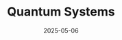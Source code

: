 ---  
layout: startup_page  
title: "Quantum Systems"  
id: "quantumsystems.com"  
permalink: "/quantumsystemsquantumsystems.com05062025/"  
website: "https://www.quantum-systems.com/"  
funding_round: ""  
funding_amount: "€160M"  
investors: "Balderton Capital, Hensoldt, Airbus Defence and Space, Bullhound Capital, LP&E AG, HV Capital, Project A, Peter Thiel, DTCP, Omnes Capital, Airbus Ventures, Porsche SE, Notion"  
about: "Quantum Systems develops real-time aerial intelligence systems using AI-powered drones for governmental and commercial applications. Their modular, dual-use unmanned aerial systems (UAS) integrate eVTOL technology, AI, edge computing, and autonomy for enhanced decision-making. The company's solutions offer improved accuracy and speed in data acquisition."  
markets: "Defense, Aerospace, AI, Robotics"  
hq: "Munich, Bavaria, Germany"  
founded_year: "2015"  
linkedin: "https://www.linkedin.com/company/quantum-systems-gmbh"  
twitter: "https://twitter.com/quantumdrones"  
instagram: ""  
facebook: "https://www.facebook.com/quantumsystemsHQ"  
crunchbase: "https://www.crunchbase.com/organization/quantum-systems?utm_source=linkedin&utm_medium=referral&utm_campaign=linkedin_companies&utm_content=profile_cta_anon&trk=funding_crunchbase"  
pitchbook: "https://pitchbook.com/profiles/company/124218-73"  

date_display: "06-May-2025"  
date: "2025-05-06"

# SEO Optimization  
meta_title: "Quantum Systems -  Funding (€160M)"  
meta_description: "Quantum Systems, Quantum Systems develops real-time aerial intelligence systems using AI-powered drones for governmental and commercial applications. Their modular, du..."  
meta_keywords: "Quantum Systems, Defense, Aerospace, AI, Robotics,  funding"  
canonical_url: "https://startup.projectstartups.com/quantumsystemsquantumsystems.com05062025/"  
---